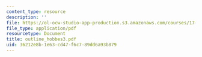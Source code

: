 ```yaml
---
content_type: resource
description: ''
file: https://ol-ocw-studio-app-production.s3.amazonaws.com/courses/17-03-introduction-to-political-thought-spring-2004/36212e8b1e63cd47f6c789dd6a93b879_outline_hobbes3.pdf
file_type: application/pdf
resourcetype: Document
title: outline_hobbes3.pdf
uid: 36212e8b-1e63-cd47-f6c7-89dd6a93b879
---
```

